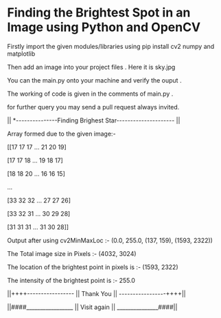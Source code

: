 # Finding the Brightest Spot in an Image using Python and OpenCV

Firstly import the given modules/Iibraries using pip install cv2 numpy and matplotlib

Then add an image into your project files . Here it is sky.jpg

You can the main.py onto your machine and verify the ouput .

The working of code is given in the comments of main.py .

for further query you may send a pull request always invited.

|| *---------------Finding Brighest Star--------------------- ||

Array formed due to the given image:-

[[17 17 17 ... 21 20 19]

[17 17 18 ... 19 18 17]

[18 18 20 ... 16 16 15]

...

[33 32 32 ... 27 27 26]

[33 32 31 ... 30 29 28]

[31 31 31 ... 31 30 28]]

Output after using cv2MinMaxLoc :- (0.0, 255.0, (137, 159), (1593, 2322))

The Total image size in Pixels :- (4032, 3024)

The location of the brightest point in pixels is :- (1593, 2322)

The intensity of the brightest point is :- 255.0

||++++----------------- || Thank You || -----------------++++||

||####_________________ || Visit again || _______________####||
